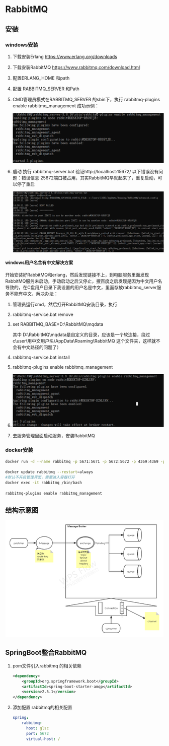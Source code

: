 # RabbitMQ

## 安装

### windows安装

1. 下载安装Erlang   https://www.erlang.org/downloads

2. 下载安装RabbitMQ  https://www.rabbitmq.com/download.html

3. 配置ERLANG_HOME  和path

4. 配置  RABBITMQ_SERVER 和Path

5. CMD管理员模式在RABBITMQ_SERVER 的sbin下，执行
   rabbitmq-plugins enable rabbitmq_management
   成功示例：
   
   ![image-20220517163658183](RabbitMQ.assets/image-20220517163658183.png)


6. 启动 执行  rabbitmq-server.bat   验证http://localhost:15672/
   以下错误没有问题：错误信息 25672端口被占用，其实RabbitMQ早就起来了，重复启动，可以停了重启
   
   ![image-20220517163723856](RabbitMQ.assets/image-20220517163723856.png)

#### windows用户名含有中文解决方案

开始安装好RabbitMQ和erlang，然后发现链接不上，到电脑服务里面发现RabbitMQ服务未启动，手动启动之后又停止，搜百度之后发现是因为中文用户名导致的，在C盘用户目录下我设置的用户名是中文，里面存放rabbitmq_server服务不能有中文，解决办法：

1.  管理员运行cmd，然后打开RabbitMQ安装目录，执行

   1. rabbitmq-service.bat remove

   2. set RABBITMQ_BASE=D:\RabbitMQ\mqdata

      其中 D:\RabbitMQ\mqdata是自定义的目录，应该是一个软连接，绕过 c\user\用中文用户名\AppData\Roaming\RabbitMQ 这个文件夹，这样就不会有中文路径的问题了）

   3. rabbitmq-service.bat install

   4. rabbitmq-plugins enable rabbitmq_management

   5. ![image-20220517164019177](RabbitMQ.assets/image-20220517164019177.png)

2. 去服务管理里面启动服务，安装RabbitMQ

### docker安装

```bash
docker run -d --name rabbitmq -p 5671:5671 -p 5672:5672 -p 4369:4369 -p 25672:25672 -p 15671:15671 -p 15672:15672 rabbitmq

docker update rabbitmq --restart=always
#默认不开启管理界面，需要进入容器打开
docker exec -it rabbitmq /bin/bash

rabbitmq-plugins enable rabbitmq_management
```



## 结构示意图

![rabbitMQ](RabbitMQ.assets/rabbitMQ.png)

## SpringBoot整合RabbitMQ

1. pom文件引入rabbitmq 的相关依赖

   ```xml
   <dependency>
       <groupId>org.springframework.boot</groupId>
       <artifactId>spring-boot-starter-amqp</artifactId>
       <version>2.5.1</version>
   </dependency>
   ```

2. 添加配置 rabbitmq的相关配置

   ```yaml
   spring:
       rabbitmq:
         host: glsc
         port: 5672
         virtual-host: /
   ```